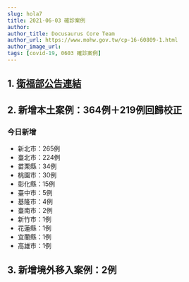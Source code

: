 ```yaml
---
slug: hola7
title: 2021-06-03 確診案例
author: 
author_title: Docusaurus Core Team
author_url: https://www.mohw.gov.tw/cp-16-60809-1.html
author_image_url: 
tags: [covid-19, 0603 確診案例]
---
```


## 1. [衛福部公告連結](https://www.cdc.gov.tw/Bulletin/Detail/-dgNWLOlnaFW6w6aXu56Gg?typeid=9)

## 2. 新增本土案例：364例＋219例回歸校正

### 今日新增
* 新北市：265例
* 臺北市：224例
* 苗栗縣：34例
* 桃園市：30例
* 彰化縣：15例
* 臺中市：5例
* 基隆市：4例
* 臺南市：2例
* 新竹市：1例
* 花蓮縣：1例
* 宜蘭縣：1例
* 高雄市：1例

## 3. 新增境外移入案例：2例

